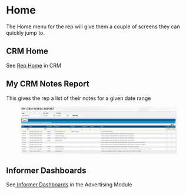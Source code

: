 # Home

The Home menu for the rep will give them a couple of screens they can quickly jump to.

## CRM Home

See [Rep Home](./#rep-crm-home) in CRM

## My CRM Notes Report

This gives the rep a list of their notes for a given date range

<figure><img src="../../.gitbook/assets/image (359).png" alt=""><figcaption></figcaption></figure>

## Informer Dashboards

See[ Informer Dashboards](../advertising/analysis/informer-dashboards.md) in the Advertising Module
